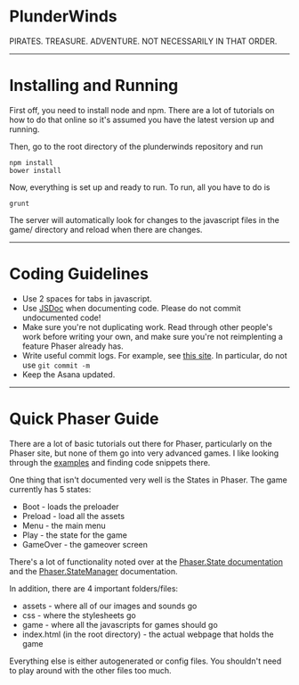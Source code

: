 PlunderWinds
============

PIRATES. TREASURE. ADVENTURE. NOT NECESSARILY IN THAT ORDER.

***

Installing and Running
======================

First off, you need to install node and npm. There are a lot of tutorials on how to do that online so it's assumed you have the latest version up and running.

Then, go to the root directory of the plunderwinds repository and run

```
npm install
bower install
```

Now, everything is set up and ready to run. To run, all you have to do is

```
grunt
```

The server will automatically look for changes to the javascript files in the game/ directory and reload when there are changes.

***

Coding Guidelines
=================

* Use 2 spaces for tabs in javascript.
* Use [JSDoc](http://en.wikipedia.org/wiki/JSDoc) when documenting code. Please do not commit undocumented code!
* Make sure you're not duplicating work. Read through other people's work before writing your own, and make sure you're not reimplenting a feature Phaser already has.
* Write useful commit logs. For example, see [this site](http://robots.thoughtbot.com/5-useful-tips-for-a-better-commit-message). In particular, do not use `git commit -m`
* Keep the Asana updated.

***

Quick Phaser Guide
==================

There are a lot of basic tutorials out there for Phaser, particularly on the Phaser site, but none of them go into very advanced games. I like looking through the [examples](http://examples.phaser.io/) and finding code snippets there.

One thing that isn't documented very well is the States in Phaser. The game currently has 5 states:
* Boot - loads the preloader
* Preload - load all the assets
* Menu - the main menu
* Play - the state for the game
* GameOver - the gameover screen

There's a lot of functionality noted over at the [Phaser.State documentation](http://docs.phaser.io/Phaser.State.html) and the [Phaser.StateManager](http://docs.phaser.io/Phaser.StateManager.html) documentation.

In addition, there are 4 important folders/files:
* assets - where all of our images and sounds go
* css - where the stylesheets go
* game - where all the javascripts for games should go
* index.html (in the root directory) - the actual webpage that holds the game

Everything else is either autogenerated or config files. You shouldn't need to play around with the other files too much.
